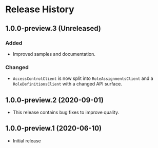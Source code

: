 # Release History

## 1.0.0-preview.3 (Unreleased)

### Added
- Improved samples and documentation.

### Changed
- `AccessControlClient` is now split into `RoleAssignmentsClient` and a `RoleDefinitionsClient` with a changed API surface.

## 1.0.0-preview.2 (2020-09-01)
- This release contains bug fixes to improve quality.

## 1.0.0-preview.1 (2020-06-10)
- Initial release
